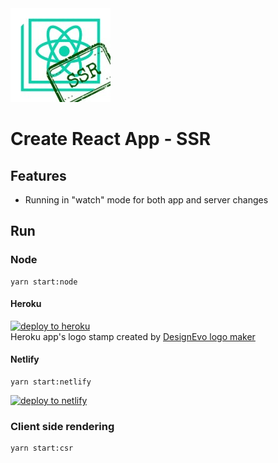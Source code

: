 <img src="./assets/logo.jpeg" alt="logo">

# Create React App - SSR

## Features

- Running in "watch" mode for both app and server changes

## Run

### Node

```
yarn start:node
```

#### Heroku

<a href="https://heroku.com/deploy?template=https://github.com/moshfeu/cra-ssr">
  <img src="https://www.herokucdn.com/deploy/button.svg" alt="deploy to heroku">
</a>

<div>Heroku app's logo stamp created by <a href="https://www.designevo.com/" title="Free Online Logo Maker">DesignEvo logo maker</a></div>

#### Netlify

```
yarn start:netlify
```


<a href="https://app.netlify.com/start/deploy?repository=https://github.com/moshfeu/cra-ssr#CI=true">
  <img src="https://www.netlify.com/img/deploy/button.svg" alt="deploy to netlify">
</a>

### Client side rendering

```
yarn start:csr
```